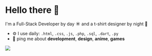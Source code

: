 # Hello there 👋
I'm a Full-Stack Developer by day ☀️ and a t-shirt designer by night 🌙

- ⚙️ I use daily: `.html`, `.css`, `.js`, `.php`, `.sql`, `.dart`, `.py`
- 💬 ping me about **development**, **design**, **anime**, **games**

<div dir="auto">
    <a href="https://linkedin.com/in/esther-peixoto" rel="nofollow">
        <img src="https://camo.githubusercontent.com/591c02e8ff595d43e0b35b1b29aed639a7154b959cd8f8c854b9e176d885b094/68747470733a2f2f696d672e736869656c64732e696f2f62616467652f4c696e6b6564496e2d3030373742353f7374796c653d666f722d7468652d6261646765266c6f676f3d6c696e6b6564696e266c6f676f436f6c6f723d7768697465" data-canonical-src="https://img.shields.io/badge/LinkedIn-0077B5?style=for-the-badge&amp;logo=linkedin&amp;logoColor=white" style="max-width: 100%;">
    </a>
</div>
